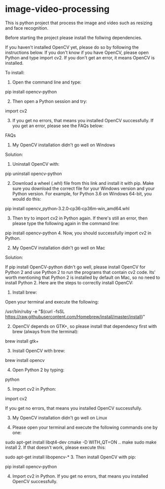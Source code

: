 # image-video-processing
This is  python project that process the image and video such as resizing and face recognition.


Before starting the project please install the follwing dependencies.

If you haven't installed OpenCV yet, please do so by following the instructions below.  If you don't know if you have OpenCV, please open Python and type import cv2. If you don't get an error, it means OpenCV is installed.



To install:
1. Open the command line and type:

pip install opencv-python 

2. Then open a Python session and try:

import cv2 

3. If you get no errors, that means you installed OpenCV successfully. If you get an error, please see the FAQs below:



FAQs

1. My OpenCV installation didn't go well on Windows

Solution:

1. Uninstall OpenCV with:

pip uninstall opencv-python

2. Download a wheel (.whl) file from this link and install it with pip. Make sure you download the correct file for your Windows version and your Python version. For example, for Python 3.6 on Windows 64-bit, you would do this:

pip install opencv_python‑3.2.0‑cp36‑cp36m‑win_amd64.whl 

3. Then try to import cv2 in Python again. If there's still an error, then please type the following again in the command line:

pip install opencv-python 
4. Now, you should successfully import cv2 in Python.



2. My OpenCV installation didn't go well on Mac

Solution:

If pip install OpenCV-python didn't go well, please install OpenCV for Python 2 and use Python 2 to run the programs that contain cv2 code. Its' worth mentioning that Python 2 is installed by default on Mac, so no need to install Python 2. Here are the steps to correctly install OpenCV:

1. Install brew:

Open your terminal and execute the following:

/usr/bin/ruby -e "$(curl -fsSL https://raw.githubusercontent.com/Homebrew/install/master/install)"

2. OpenCV depends on GTK+, so please install that dependency first with brew (always from the terminal):

brew install gtk+ 

3. Install OpenCV with brew:

brew install opencv 

4. Open Python 2 by typing:

python 

5. Import cv2 in Python:

import cv2 

If you get no errors, that means you installed OpenCV successfully.



3. My OpenCV installation didn't go well on Linux

1. Please open your terminal and execute the following commands one by one:

sudo apt-get install libqt4-dev
cmake -D WITH_QT=ON ..
make
sudo make install
2. If that doesn't work, please execute this:

sudo apt-get install libopencv-*
3. Then install OpenCV with pip:

pip install opencv-python 

4. Import cv2 in Python. If you get no errors, that means you installed OpenCV successfully.
